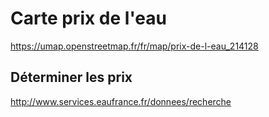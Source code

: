 # Carte prix de l'eau

https://umap.openstreetmap.fr/fr/map/prix-de-l-eau_214128


## Déterminer les prix
http://www.services.eaufrance.fr/donnees/recherche
